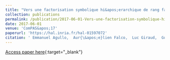 ```yaml
---
title: "Vers une factorisation symbolique hi&apos;erarchique de rang faible pour des matrices creuses"
collection: publications
permalink: /publication/2017-06-01-Vers-une-factorisation-symbolique-hierarchique-de-rang-faible-pour-des-matrices-creuses
date: 2017-06-01
venue: 'ComPAS&apos;17'
paperurl: 'https://hal.inria.fr/hal-01597072'
citation: ' Emmanuel Agullo,  Aur{\&apos;e}lien Falco,  Luc Giraud,  Guillaume Sylvand, &quot;Vers une factorisation symbolique hi&amp;apos;erarchique de rang faible pour des matrices creuses.&quot; ComPAS&amp;apos;17, 2017.'
---
```

[Access paper here](https://hal.inria.fr/hal-01597072){:target="_blank"}
